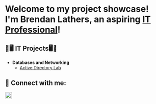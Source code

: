 <h1>Welcome to my project showcase! I'm Brendan Lathers, an aspiring <a href="https://www.linkedin.com/in/brendanlathers/">IT Professional</a>!</h1>

<h2>💾🖥 IT Projects🖥💾 </h2>

- <b>Databases and Networking</b>
  - [Active Directory Lab](https://github.com/bdlathers/ActiveDirectoryLab)

<h2> 🤳 Connect with me:</h2>

[<img align="left" alt="BrendanLathers | LinkedIn" width="22px" src="https://cdn.jsdelivr.net/npm/simple-icons@v3/icons/linkedin.svg" />][linkedin]

[linkedin]: (https://www.linkedin.com/in/brendanlathers/)
